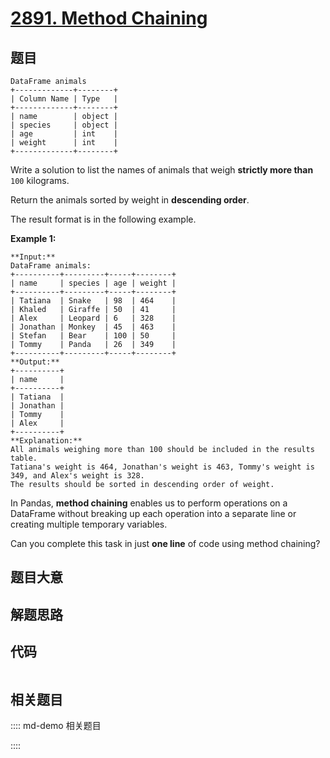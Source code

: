 # [2891. Method Chaining](https://leetcode.com/problems/method-chaining)

## 题目


    DataFrame animals
    +-------------+--------+
    | Column Name | Type   |
    +-------------+--------+
    | name        | object |
    | species     | object |
    | age         | int    |
    | weight      | int    |
    +-------------+--------+
    

Write a solution to list the names of animals that weigh **strictly more
than** `100` kilograms.

Return the animals sorted by weight in **descending order**.

The result format is in the following example.



**Example 1:**

    
    
    **Input:** 
    DataFrame animals:
    +----------+---------+-----+--------+
    | name     | species | age | weight |
    +----------+---------+-----+--------+
    | Tatiana  | Snake   | 98  | 464    |
    | Khaled   | Giraffe | 50  | 41     |
    | Alex     | Leopard | 6   | 328    |
    | Jonathan | Monkey  | 45  | 463    |
    | Stefan   | Bear    | 100 | 50     |
    | Tommy    | Panda   | 26  | 349    |
    +----------+---------+-----+--------+
    **Output:** 
    +----------+
    | name     |
    +----------+
    | Tatiana  |
    | Jonathan |
    | Tommy    |
    | Alex     |
    +----------+
    **Explanation:** 
    All animals weighing more than 100 should be included in the results table.
    Tatiana's weight is 464, Jonathan's weight is 463, Tommy's weight is 349, and Alex's weight is 328.
    The results should be sorted in descending order of weight.



In Pandas, **method chaining** enables us to perform operations on a DataFrame
without breaking up each operation into a separate line or creating multiple
temporary variables.

Can you complete this task in just **one line** of code using method chaining?


## 题目大意

## 解题思路

## 代码

```javascript

```

## 相关题目

:::: md-demo 相关题目

::::
